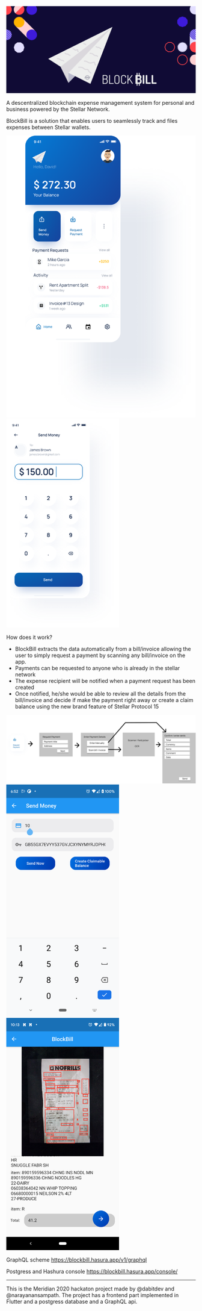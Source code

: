 <img width="700px" src="/assets/bakcgroundblockbill.png"/>

A descentralized blockchain expense management system for personal and business powered by the Stellar Network. 

BlockBill is a solution that enables users to seamlessly track and files expenses between Stellar wallets.

<img width="800px" src="/assets/screen1.png"/>

<img width="300px" src="/assets/screen2.png"/>

How does it work?
- BlockBill extracts the data automatically from a bill/invoice allowing the user to simply request a payment by scanning any bill/invoice on the app. 
- Payments can be requested to anyone who is already in the stellar network
- The expense recipient will be notified when a payment request has been created
- Once notified, he/she would be able to review all the details from the bill/invoice and decide if make the payment right away or create a claim balance using the new brand feature of Stellar Protocol 15

<img width="800px" src="/assets/diagram.png"/>

<img width="300px" src="/assets/screen3.png"/>

<img width="300px" src="/assets/screen4.png"/>

GraphQL scheme
https://blockbill.hasura.app/v1/graphql

Postgress and Hashura console
https://blockbill.hasura.app/console/

----------------------------------
This is the Meridian 2020 hackaton project made by @dabitdev and @narayanansampath.
The project has a frontend part implemented in Flutter and a postgress database and a GraphQL api.

